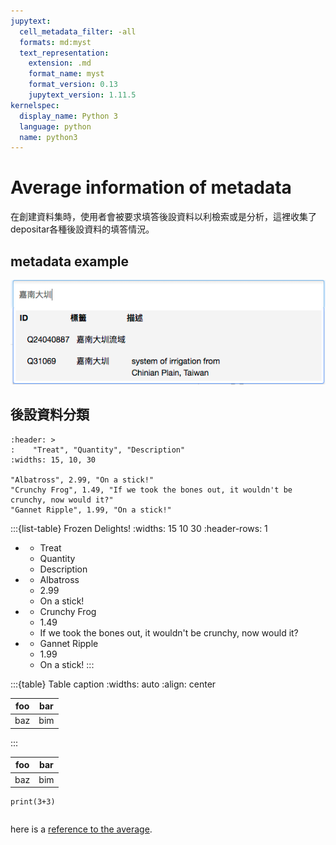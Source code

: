 ```yaml
---
jupytext:
  cell_metadata_filter: -all
  formats: md:myst
  text_representation:
    extension: .md
    format_name: myst
    format_version: 0.13
    jupytext_version: 1.11.5
kernelspec:
  display_name: Python 3
  language: python
  name: python3
---
```

# Average information of metadata
在創建資料集時，使用者會被要求填答後設資料以利檢索或是分析，這裡收集了depositar各種後設資料的填答情況。
<!-- # 這邊放一個照片示意圖 -->
## metadata example
![image info](../photo/keyword_wikidata.webp)

## 後設資料分類

```{csv-table} Frozen Delights!
:header: >
:    "Treat", "Quantity", "Description"
:widths: 15, 10, 30

"Albatross", 2.99, "On a stick!"
"Crunchy Frog", 1.49, "If we took the bones out, it wouldn't be crunchy, now would it?"
"Gannet Ripple", 1.99, "On a stick!"
```

:::{list-table} Frozen Delights!
:widths: 15 10 30
:header-rows: 1

*   - Treat
    - Quantity
    - Description
*   - Albatross
    - 2.99
    - On a stick!
*   - Crunchy Frog
    - 1.49
    - If we took the bones out, it wouldn't be
 crunchy, now would it?
*   - Gannet Ripple
    - 1.99
    - On a stick!
:::

:::{table} Table caption
:widths: auto
:align: center

| foo | bar |
| --- | --- |
| baz | bim |
:::

| foo | bar |
| --- | --- |
| baz | bim |


```{code-cell}
print(3+3)
```
```{note} Notes require **no** arguments, so content can start here.
``` 
here is a [reference to the average](avr_code.ipynb).

